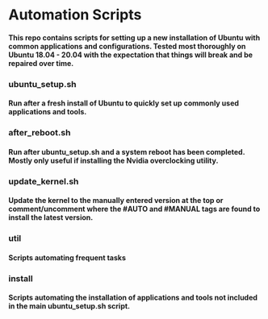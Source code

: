 # Automation Scripts
#### This repo contains scripts for setting up a new installation of Ubuntu with common applications and configurations. Tested most thoroughly on Ubuntu 18.04 - 20.04 with the expectation that things will break and be repaired over time.   

### ubuntu_setup.sh
#### Run after a fresh install of Ubuntu to quickly set up commonly used applications and tools. 

### after_reboot.sh
#### Run after ubuntu_setup.sh and a system reboot has been completed. Mostly only useful if installing the Nvidia overclocking utility.


### update_kernel.sh
#### Update the kernel to the manually entered version at the top or comment/uncomment where the #AUTO and #MANUAL tags are found to install the latest version.


### util
#### Scripts automating frequent tasks 


### install
#### Scripts automating the installation of applications and tools not included in the main ubuntu_setup.sh script.


### 
